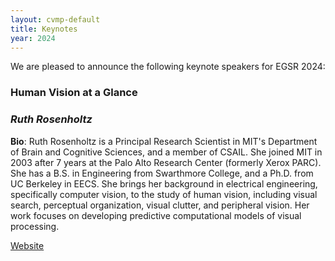 ```yaml
---
layout: cvmp-default
title: Keynotes
year: 2024
---
```


We are pleased to announce the following keynote speakers for EGSR 2024:

### Human Vision at a Glance 
### <em>Ruth Rosenholtz</em>

<strong>Bio</strong>: Ruth Rosenholtz is a Principal Research Scientist in MIT's Department of Brain and Cognitive Sciences, and a member of CSAIL. She joined MIT in 2003 after 7 years at the Palo Alto Research Center (formerly Xerox PARC). She has a B.S. in Engineering from Swarthmore College, and a Ph.D. from UC Berkeley in EECS. She brings her background in electrical engineering, specifically computer vision, to the study of human vision, including visual search, perceptual organization, visual clutter, and peripheral vision. Her work focuses on developing predictive computational models of visual processing.

<a href="https://www.csail.mit.edu/person/ruth-rosenholtz">Website</a>



